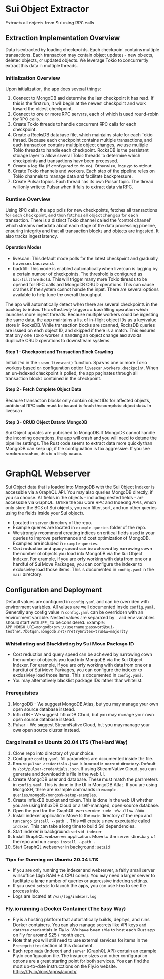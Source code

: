 # Sui Object Extractor
Extracts all objects from Sui using RPC calls.

## Extraction Implementation Overview
Data is extracted by loading checkpoints. Each checkpoint contains multiple transactions. Each transaction may contain object updates - new objects, deleted objects, or updated objects. We leverage Tokio to concurrently extract this data in multiple threads.

### Initialization Overview
Upon initialization, the app does several things:
1. Connect to MongoDB and determine the last checkpoint it has read. If this is the first run, it will begin at the newest checkpoint and work toward the oldest checkpoint.
2. Connect to one or more RPC servers, each of which is used round-robin for RPC calls.
3. Create Tokio threads to handle concurrent RPC calls for each checkpoint.
4. Create a RocksDB database file, which maintains state for each Tokio thread. Because each checkpoint contains multiple transactions, and each transaction contains multiple object changes, we use multiple Tokio threads to handle each checkpoint. RocksDB is the persistent storage layer to allow several Tokio threads to determine which checkpoints and transactions have been processed.
5. Create a log file (if configured to do so). Otherwise, logs go to stdout.
6. Create Tokio channels and workers. Each step of the pipeline relies on Tokio channels to manage data and facilitate backpressure. 
7. Create Pulsar topics. Each thread has its own Pulsar topic. The thread will only write to Pulsar when it fails to extract data via RPC.

### Runtime Overview
Using RPC calls, the app polls for new checkpoints, fetches all transactions for each checkpoint, and then fetches all object changes for each transaction. There is a distinct Tokio channel called the 'control channel' which streams metadata about each stage of the data processing pipeline, ensuring integrity and that all transaction blocks and objects are ingested. It also tracks ingest latency.

#### Operation Modes
- livescan: This default mode polls for the latest checkpoint and gradually traverses backward.
- backfill: This mode is enabled automatically when livescan is lagging by a certain number of checkpoints. The threshold is configured as `backfillthreshold`. This will trigger many more Tokio threads to be opened for RPC calls and MongoDB CRUD operations. This can cause crashes if the system cannot handle the input. There are several options available to help tune the overall throughput.

The app will automatically detect when there are several checkpoints in the backlog to index. This effectively triggers a backfilling operation which launches more ingest threads. Because multiple workers could be ingesting the same data, the app maintains a list of in-flight object IDs as a key/value store in RocksDB. While transaction blocks are scanned, RocksDB queries are issued on each object ID, and skipped if there is a match. This ensures that only one Tokio worker is handling an object change and avoids duplicate CRUD operations to downstream systems.
#### Step 1 - Checkpoint and Transaction Block Crawling
Initialized in the `spawn_livescan()` function. Spawns one or more Tokio workers based on configuration option `livescan.workers.checkpoint`. When an un-indexed checkpoint is polled, the app paginates through all transaction blocks contained in the checkpoint.    
#### Step 2 - Fetch Complete Object Data
Because transaction blocks only contain object IDs for affected objects, additional RPC calls must be issued to fetch the complete object data. In livescan
#### Step 3 - CRUD Object Data to MongoDB
Sui Object updates are published to MongoDB. If MongoDB cannot handle the incoming operations, the app will crash and you will need to detune the pipeline settings. The Rust code seems to extract data more quickly than MongoDB can keep up, if the configuration is too aggressive. If you see random crashes, this is a likely cause.

# GraphQL Webserver
Sui Object data that is loaded into MongoDB with the Sui Object Indexer is accessible via a GraphQL API. You may also queries MongoDB directly, if you so choose. All fields in the objects - including nested fields - are accessible via GraphQL. Unlike the Sui Core RPC and Indexing APIs, which only store the BCS of Sui objects, you can filter, sort, and run other queries using the fields inside your Sui objects.
- Located in `server` directory of the repo.
- Example queries are located in `example-queries` folder of the repo.
- We strongly recommend creating indices on critical fields used in your queries to improve performance and cost optimization of MongoDB. Examples are included in `example-queries`.
- Cost reduction and query speed can be achieved by narrowing down the number of objects you load into MongoDB via the Sui Object Indexer. For example, if you are only working with data from one or a handful of Sui Move Packages, you can configure the indexer to exclusivley load those items. This is documented in `config.yaml` in the `main` directory.

## Configuration and Deployment
Default values are configured in `config.yaml` and can be overriden with environment variables. All values are well documented inside `config.yaml`.
Generally any config value in `config.yaml` can be overridden with an environment variable.
Nested values are separated by `_` and env variables should start with `APP_` to be considered.
Example:
`APP_MONGO_URI=mongodb+srv://username:password@sui-testnet.7b6tqsn.mongodb.net/?retryWrites=true&w=majority`

### Whitelisting and Blacklisting by Sui Move Package ID
- Cost reduction and query speed can be achieved by narrowing down the number of objects you load into MongoDB via the Sui Object Indexer. For example, if you are only working with data from one or a handful of Sui Move Packages, you can configure the indexer to exclusivley load those items. This is documented in `config.yaml`.
- You may alternatively blacklist package IDs rather than whitelist.

### Prerequisites
1. MongoDB - We suggest MongoDB Atlas, but you may manage your own open source database instead.
2. InfluxDB - We suggest InfluxDB Cloud, but you may manage your own open source database instead.
3. Pulsar - We suggest StreamNative Cloud, but you may manage your own open source cluster instead.

### Cargo Install on Ubuntu 20.04 LTS (The Hard Way)
1. Clone repo into directory of your choice.
2. Configure `config.yaml`. All parameters are documented inside the file.
3. Ensure `pulsar-credentials.json` is located in correct directory. Default is `/opt/pulsar-credentials.json`. If using StreamNative Cloud, you can generate and download this file in the web UI.
4. Create MongoDB user and database. These must match the parameters in `config.yaml`. This is done in the UI in MongoDB Atlas. If you are using MongoSH, there are example commands in `example-queries/mongodb/mongosh-setup-examples`.
5. Create InfluxDB bucket and token. This is done in the web UI whether you are using InfluxDB Cloud or a self-managed, open-source database.
6. Open the port for the GraphQL web service. `sudo ufw allow 8000`
8. Install indexer application: Move to the `main` directory of the repo and run `cargo install --path .` This will create a new executable called `indexer`. This can take a long time to build Sui dependencies.
9. Start indexer in background: `setsid indexer`
10. Install GraphQL webserver application: Move to the `server` directory of the repo and run `cargo install --path .`
11. Start GraphQL webserver in background: `setsid`

### Tips for Running on Ubuntu 20.04 LTS
- If you are only running the indexer and webserver, a fairly small server will suffice (4gb RAM + 4 CPU cores). You may need a larger server to facilitate a large number of queries or aggressive indexing settings.
- If you used `setsid` to launch the apps, you can use `htop` to see the process info.
- Logs are located at `/var/log/indexer.log`

### Fly.io running a Docker Container (The Easy Way)
- Fly is a hosting platform that automatically builds, deploys, and runs Docker containers. You can also manage secrets like API keys and databse credentials in Fly.io. We have been able to host each Rust app on Fly for around $25 / month each.
- Note that you will still need to use external services for items in the `Prerequisites` section of this document.
- Each repo `main` (Indexer) and `server` (GraphQL API) contain an example Fly.io configuration file. The instance sizes and other configuration options are a great starting point for both services. You can find the most up-to-date instrucctions on the Fly.io website. https://fly.io/docs/apps/launch/
